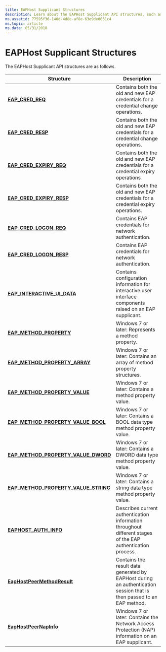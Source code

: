 ```yaml
---
title: EAPHost Supplicant Structures
description: Learn about the EAPHost Supplicant API structures, such as EAP\_CRED\_REQ and EAP\_METHOD\_PROPERTY\_ARRAY.
ms.assetid: 77595f36-140d-4d8e-af8e-63e9de0031c4
ms.topic: article
ms.date: 05/31/2018
---
```


# EAPHost Supplicant Structures

The EAPHost Supplicant API structures are as follows.



| Structure                                                                        | Description                                                                                                          |
|----------------------------------------------------------------------------------|----------------------------------------------------------------------------------------------------------------------|
| [**EAP\_CRED\_REQ**](eap-cred-req.md)                                           | Contains both the old and new EAP credentials for a credential change operations.                                    |
| [**EAP\_CRED\_RESP**](eap-cred-resp.md)                                         | Contains both the old and new EAP credentials for a credential change operations.                                    |
| [**EAP\_CRED\_EXPIRY\_REQ**](/windows/desktop/api/eaptypes/ns-eaptypes-eap_cred_expiry_req)                            | Contains both the old and new EAP credentials for a credential expiry operations                                     |
| [**EAP\_CRED\_EXPIRY\_RESP**](https://docs.microsoft.com/previous-versions/windows/desktop/legacy/bb530539(v=vs.85))                      | Contains both the old and new EAP credentials for a credential expiry operations.                                    |
| [**EAP\_CRED\_LOGON\_REQ**](eap-cred-logon-req.md)                              | Contains EAP credentials for network authentication.                                                                 |
| [**EAP\_CRED\_LOGON\_RESP**](eap-cred-logon-resp.md)                            | Contains EAP credentials for network authentication.                                                                 |
| [**EAP\_INTERACTIVE\_UI\_DATA**](/windows/desktop/api/eaptypes/ns-eaptypes-eap_interactive_ui_data)                    | Contains configuration information for interactive user interface components raised on an EAP supplicant.            |
| [**EAP\_METHOD\_PROPERTY**](/windows/desktop/api/EapTypes/ns-eaptypes-eap_method_property)                             | Windows 7 or later: Represents a method property.                                                                    |
| [**EAP\_METHOD\_PROPERTY\_ARRAY**](/windows/desktop/api/EapTypes/ns-eaptypes-eap_method_property_array)                | Windows 7 or later: Contains an array of method property structures.                                                 |
| [**EAP\_METHOD\_PROPERTY\_VALUE**](/previous-versions/windows/desktop/api/EapTypes/ns-eaptypes-eap_method_property_value)                | Windows 7 or later: Contains a method property value.                                                                |
| [**EAP\_METHOD\_PROPERTY\_VALUE\_BOOL**](/windows/desktop/api/EapTypes/ns-eaptypes-eap_method_property_value_bool)     | Windows 7 or later: Contains a BOOL data type method property value.                                                 |
| [**EAP\_METHOD\_PROPERTY\_VALUE\_DWORD**](/windows/desktop/api/EapTypes/ns-eaptypes-eap_method_property_value_dword)   | Windows 7 or later: Contains a DWORD data type method property value.                                                |
| [**EAP\_METHOD\_PROPERTY\_VALUE\_STRING**](/windows/desktop/api/EapTypes/ns-eaptypes-eap_method_property_value_string) | Windows 7 or later: Contains a string data type method property value.                                               |
| [**EAPHOST\_AUTH\_INFO**](/windows/desktop/api/eaphostpeertypes/ns-eaphostpeertypes-eaphost_auth_info)                                 | Describes current authentication information throughout different stages of the EAP authentication process.          |
| [**EapHostPeerMethodResult**](/windows/win32/api/eaphostpeertypes/ns-eaphostpeertypes-eaphostpeermethodresult)                       | Contains the result data generated by EAPHost during an authentication session that is then passed to an EAP method. |
| [**EapHostPeerNapInfo**](/windows/win32/api/eaphostpeertypes/ns-eaphostpeertypes-eaphostpeermethodresult)                            | Windows 7 or later: Contains the Network Access Protection (NAP) information on an EAP supplicant.                   |



 

 

 




